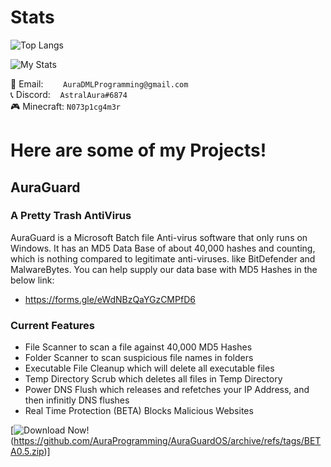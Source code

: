 # Stats

![Top Langs](https://github-readme-stats.vercel.app/api/top-langs/?username=AuraProgramming&theme=dark&show_icons=true)

![My Stats](https://github-readme-stats.vercel.app/api?username=AuraProgramming&theme=dark&show_icons=true)

📧 Email:&nbsp;&nbsp;&nbsp;&nbsp;&nbsp;&nbsp;&nbsp;&nbsp;`AuraDMLProgramming@gmail.com`<br>
📞 Discord: &nbsp;&nbsp;&nbsp;`AstralAura#6874`<br>
🎮 Minecraft: `N073p1cg4m3r`

# Here are some of my Projects!

## AuraGuard

### A Pretty Trash AntiVirus ##

AuraGuard is a Microsoft Batch file Anti-virus software
that only runs on Windows.  It has an MD5 Data Base of
about 40,000 hashes and counting, which is nothing
compared to legitimate anti-viruses. like BitDefender
and MalwareBytes.  You can  help supply our data base
with MD5 Hashes in the below link:
- https://forms.gle/eWdNBzQaYGzCMPfD6


### Current Features ##
- File Scanner to scan a file against 40,000 MD5 Hashes
- Folder Scanner to scan suspicious file names in folders
- Executable File Cleanup which will delete all executable files
- Temp Directory Scrub which deletes all files in Temp Directory
- Power DNS Flush which releases and refetches your IP Address, and then infinitly DNS flushes
- Real Time Protection (BETA) Blocks Malicious Websites


[![Download Now!](https://i.ibb.co/0JFbMKJ/5f2a29f8-0922-4718-943b-d71a8e12cf20.png)(https://github.com/AuraProgramming/AuraGuardOS/archive/refs/tags/BETA0.5.zip)]
